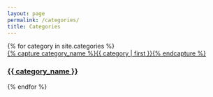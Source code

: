 ```yaml
---
layout: page
permalink: /categories/
title: Categories
---
```


<div class="container">
    <!--Row with three equal columns-->
    <div class="row">
        {% for category in site.categories %}
            <div class="catContainer">
                <a class="col-md-4 archive-group" href="{{ site.baseurl }}{{ category_name }}">
                    {% capture category_name %}{{ category | first }}{% endcapture %}
                    <div id="#{{ category_name | slugize }}"></div>
                    <h3 class="category-head">{{ category_name }}</h3>
                    <p name="{{ category_name | slugize }}"></p>
                </a>
            </div>
        {% endfor %}
    </div>
</div>